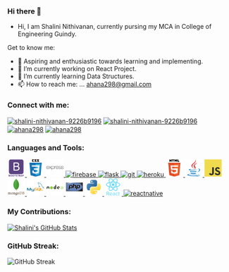 ### Hi there 👋

- Hi, I am Shalini Nithivanan, currently pursing my MCA in College of Engineering Guindy.

Get to know me:

- 📖 Aspiring and enthusiastic towards learning and implementing.
- 🔭 I’m currently working on React Project.
- 🌱 I’m currently learning Data Structures.
- 📫 How to reach me: ... ahana298@gmail.com

<h3 align="left">Connect with me:</h3>
<p align="left">
<a href="https://linkedin.com/in/shalini-nithivanan-9226b9196" target="blank"><img align="center" src="https://raw.githubusercontent.com/rahuldkjain/github-profile-readme-generator/master/src/images/icons/Social/linked-in-alt.svg" alt="shalini-nithivanan-9226b9196" height="30" width="40" /></a> 
<a href="https://leetcode.com/Shalini_N/" target="blank"><img align="center" src="https://cdn.iconscout.com/icon/free/png-512/leetcode-3628885-3030025.png" alt="shalini-nithivanan-9226b9196" height="30" width="40" /></a>
<a href="https://www.hackerrank.com/N_Shalini" target="blank"><img align="center" src="https://raw.githubusercontent.com/rahuldkjain/github-profile-readme-generator/master/src/images/icons/Social/hackerrank.svg" alt="ahana298" height="30" width="40" /></a>
<a href="https://auth.geeksforgeeks.org/user/ahana298" target="blank"><img align="center" src="https://raw.githubusercontent.com/rahuldkjain/github-profile-readme-generator/master/src/images/icons/Social/geeks-for-geeks.svg" alt="ahana298" height="30" width="40" /></a>
</p>

<h3 align="left">Languages and Tools:</h3>
<p align="left"> <a href="https://getbootstrap.com" target="_blank"> <img src="https://raw.githubusercontent.com/devicons/devicon/master/icons/bootstrap/bootstrap-plain-wordmark.svg" alt="bootstrap" width="40" height="40"/> </a> <a href="https://www.w3schools.com/css/" target="_blank"> <img src="https://raw.githubusercontent.com/devicons/devicon/master/icons/css3/css3-original-wordmark.svg" alt="css3" width="40" height="40"/> </a> <a href="https://expressjs.com" target="_blank"> <img src="https://raw.githubusercontent.com/devicons/devicon/master/icons/express/express-original-wordmark.svg" alt="express" width="40" height="40"/> </a> <a href="https://firebase.google.com/" target="_blank"> <img src="https://www.vectorlogo.zone/logos/firebase/firebase-icon.svg" alt="firebase" width="40" height="40"/> </a> <a href="https://flask.palletsprojects.com/" target="_blank"> <img src="https://www.vectorlogo.zone/logos/pocoo_flask/pocoo_flask-icon.svg" alt="flask" width="40" height="40"/> </a> <a href="https://git-scm.com/" target="_blank"> <img src="https://www.vectorlogo.zone/logos/git-scm/git-scm-icon.svg" alt="git" width="40" height="40"/> </a> <a href="https://heroku.com" target="_blank"> <img src="https://www.vectorlogo.zone/logos/heroku/heroku-icon.svg" alt="heroku" width="40" height="40"/> </a> <a href="https://www.w3.org/html/" target="_blank"> <img src="https://raw.githubusercontent.com/devicons/devicon/master/icons/html5/html5-original-wordmark.svg" alt="html5" width="40" height="40"/> </a> <a href="https://www.java.com" target="_blank"> <img src="https://raw.githubusercontent.com/devicons/devicon/master/icons/java/java-original.svg" alt="java" width="40" height="40"/> </a> <a href="https://developer.mozilla.org/en-US/docs/Web/JavaScript" target="_blank"> <img src="https://raw.githubusercontent.com/devicons/devicon/master/icons/javascript/javascript-original.svg" alt="javascript" width="40" height="40"/> </a> <a href="https://www.mongodb.com/" target="_blank"> <img src="https://raw.githubusercontent.com/devicons/devicon/master/icons/mongodb/mongodb-original-wordmark.svg" alt="mongodb" width="40" height="40"/> </a> <a href="https://www.mysql.com/" target="_blank"> <img src="https://raw.githubusercontent.com/devicons/devicon/master/icons/mysql/mysql-original-wordmark.svg" alt="mysql" width="40" height="40"/> </a> <a href="https://nodejs.org" target="_blank"> <img src="https://raw.githubusercontent.com/devicons/devicon/master/icons/nodejs/nodejs-original-wordmark.svg" alt="nodejs" width="40" height="40"/> </a> <a href="https://www.php.net" target="_blank"> <img src="https://raw.githubusercontent.com/devicons/devicon/master/icons/php/php-original.svg" alt="php" width="40" height="40"/> </a> <a href="https://www.python.org" target="_blank"> <img src="https://raw.githubusercontent.com/devicons/devicon/master/icons/python/python-original.svg" alt="python" width="40" height="40"/> </a> <a href="https://reactjs.org/" target="_blank"> <img src="https://raw.githubusercontent.com/devicons/devicon/master/icons/react/react-original-wordmark.svg" alt="react" width="40" height="40"/> </a> <a href="https://reactnative.dev/" target="_blank"> <img src="https://reactnative.dev/img/header_logo.svg" alt="reactnative" width="40" height="40"/> </a> </p>

<h3 align="left">My Contributions:</h3>

<a href="https://github.com/Shalini-2209">
  <img align="center" src="https://github-readme-stats.vercel.app/api?username=Shalini-2209&show_icons=true&line_height=27&theme=gotham&hide_border=true" alt="Shalini's GitHub Stats" />
</a>
<h3 align="left">GitHub Streak:</h3>


![GitHub Streak](http://github-readme-streak-stats.herokuapp.com?user=Shalini-2209&theme=gotham&hide_border=true)







<!--- 👯 I’m looking to collaborate on ...

<p><img align="center" src="https://github-readme-streak-stats.herokuapp.com/?user=shalini-ceg" alt="shalini-ceg"  /></p>
- 🤔 I’m looking for help with ...
- 💬 Ask me about ...
- ⚡ Fun fact: ...

![](https://img.shields.io/badge/Editor-VSCode-informational?style=flat&logo=<LOGO_NAME>&logoColor=white&color=2bbc8a)
--->
